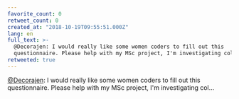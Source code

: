 ```yaml
---
favorite_count: 0
retweet_count: 0
created_at: "2018-10-19T09:55:51.000Z"
lang: en
full_text: >-
  @Decorajen: I would really like some women coders to fill out this
  questionnaire. Please help with my MSc project, I'm investigating col…
retweeted: true
---
```


[@Decorajen](https://twitter.com/Decorajen): I would really like some women
coders to fill out this questionnaire. Please help with my MSc project, I'm
investigating col…
